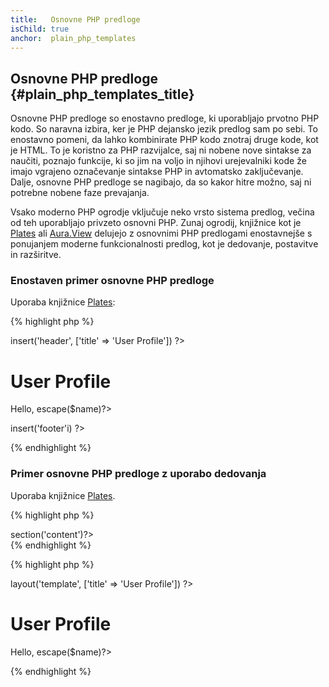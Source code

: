 ```yaml
---
title:   Osnovne PHP predloge
isChild: true
anchor:  plain_php_templates
---
```


## Osnovne PHP predloge {#plain_php_templates_title}

Osnovne PHP predloge so enostavno predloge, ki uporabljajo prvotno PHP kodo. So naravna izbira, ker je PHP dejansko
jezik predlog sam po sebi. To enostavno pomeni, da lahko kombinirate PHP kodo znotraj druge kode, kot je HTML. To je
koristno za PHP razvijalce, saj ni nobene nove sintakse za naučiti, poznajo funkcije, ki so jim na voljo in njihovi
urejevalniki kode že imajo vgrajeno označevanje sintakse PHP in avtomatsko zaključevanje. Dalje, osnovne PHP predloge se nagibajo, da so
kakor hitre možno, saj ni potrebne nobene faze prevajanja.

Vsako moderno PHP ogrodje vključuje neko vrsto sistema predlog, večina od teh uporabljajo privzeto osnovni PHP. Zunaj
ogrodij, knjižnice kot je [Plates](http://platephp.com/) ali [Aura.View](https://github.com/auraphp/Aura.View) delujejo
z osnovnimi PHP predlogami enostavnejše s ponujanjem moderne funkcionalnosti predlog, kot je dedovanje, postavitve in
razširitve.

### Enostaven primer osnovne PHP predloge

Uporaba knjižnice [Plates](http://platephp.com):

{% highlight php %}
<?php // user_profile.php ?>

<?php $this->insert('header', ['title' => 'User Profile']) ?>

<h1>User Profile</h1>
<p>Hello, <?=$this->escape($name)?></p>

<?php $this->insert('footer'i) ?>
{% endhighlight %}

### Primer osnovne PHP predloge z uporabo dedovanja

Uporaba knjižnice [Plates](http://platesphp.com/).

{% highlight php %}
<?php // template.php ?>

<html>
<head>
    <title><?=$title?></title>
</head>
<body>

<main>
    <?=$this->section('content')?>
</main>

</body>
</html>
{% endhighlight %}

{% highlight php %}
<?php // user_profile.php ?>

<?php $this->layout('template', ['title' => 'User Profile']) ?>

<h1>User Profile</h1>
<p>Hello, <?=$this->escape($name)?></p>

{% endhighlight %}
